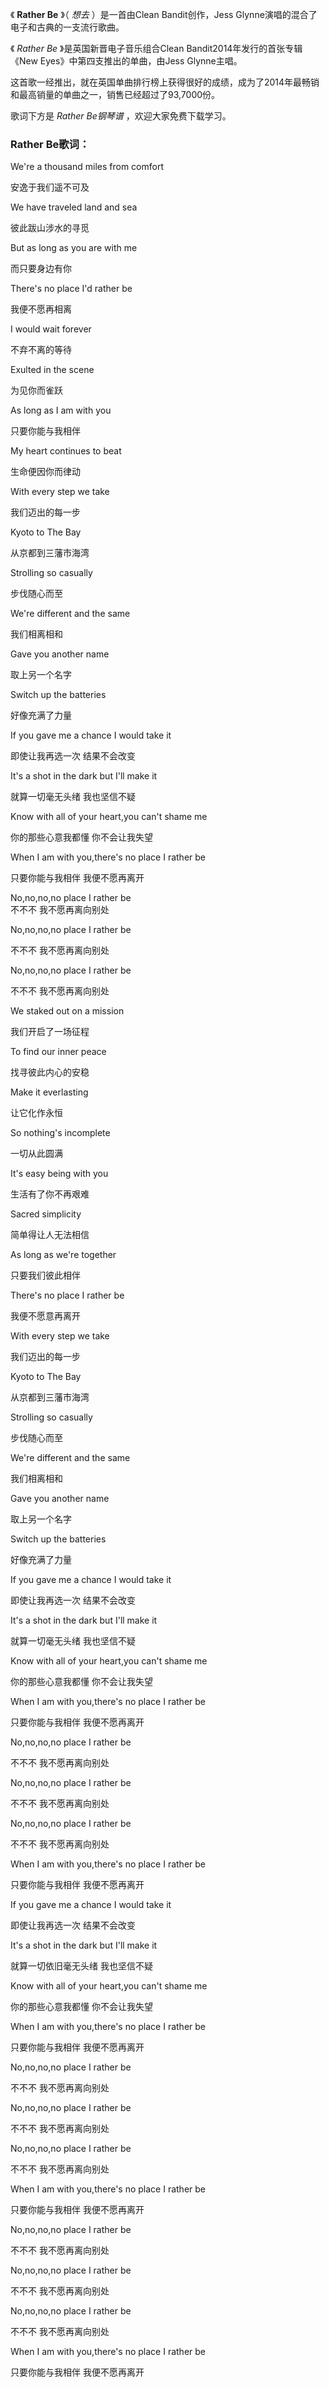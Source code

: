 

《 **Rather Be** 》（ _想去_ ）是一首由Clean Bandit创作，Jess Glynne演唱的混合了电子和古典的一支流行歌曲。

《 _Rather Be_ 》是英国新晋电子音乐组合Clean Bandit2014年发行的首张专辑《New Eyes》中第四支推出的单曲，由Jess
Glynne主唱。

这首歌一经推出，就在英国单曲排行榜上获得很好的成绩，成为了2014年最畅销和最高销量的单曲之一，销售已经超过了93,7000份。

歌词下方是 _Rather Be钢琴谱_ ，欢迎大家免费下载学习。

###  Rather Be歌词：

We're a thousand miles from comfort

安逸于我们遥不可及

We have traveled land and sea

彼此跋山涉水的寻觅

But as long as you are with me

而只要身边有你

There's no place I'd rather be

我便不愿再相离

I would wait forever

不弃不离的等待

Exulted in the scene

为见你而雀跃

As long as I am with you

只要你能与我相伴

My heart continues to beat

生命便因你而律动

With every step we take

我们迈出的每一步

Kyoto to The Bay

从京都到三藩市海湾

Strolling so casually

步伐随心而至

We're different and the same

我们相离相和

Gave you another name

取上另一个名字

Switch up the batteries

好像充满了力量

If you gave me a chance I would take it

即使让我再选一次 结果不会改变

It's a shot in the dark but I'll make it

就算一切毫无头绪 我也坚信不疑

Know with all of your heart,you can't shame me

你的那些心意我都懂 你不会让我失望

When I am with you,there's no place I rather be

只要你能与我相伴 我便不愿再离开

No,no,no,no place I rather be  
不不不 我不愿再离向别处

No,no,no,no place I rather be

不不不 我不愿再离向别处

No,no,no,no place I rather be

不不不 我不愿再离向别处

We staked out on a mission

我们开启了一场征程

To find our inner peace

找寻彼此内心的安稳

Make it everlasting

让它化作永恒

So nothing's incomplete

一切从此圆满

It's easy being with you

生活有了你不再艰难

Sacred simplicity

简单得让人无法相信

As long as we're together

只要我们彼此相伴

There's no place I rather be

我便不愿意再离开

With every step we take

我们迈出的每一步

Kyoto to The Bay

从京都到三藩市海湾

Strolling so casually

步伐随心而至

We're different and the same

我们相离相和

Gave you another name

取上另一个名字

Switch up the batteries

好像充满了力量

If you gave me a chance I would take it

即使让我再选一次 结果不会改变

It's a shot in the dark but I'll make it

就算一切毫无头绪 我也坚信不疑

Know with all of your heart,you can't shame me

你的那些心意我都懂 你不会让我失望

When I am with you,there's no place I rather be

只要你能与我相伴 我便不愿再离开

No,no,no,no place I rather be

不不不 我不愿再离向别处

No,no,no,no place I rather be

不不不 我不愿再离向别处

No,no,no,no place I rather be

不不不 我不愿再离向别处

When I am with you,there's no place I rather be

只要你能与我相伴 我便不愿再离开

If you gave me a chance I would take it

即使让我再选一次 结果不会改变

It's a shot in the dark but I'll make it

就算一切依旧毫无头绪 我也坚信不疑

Know with all of your heart,you can't shame me

你的那些心意我都懂 你不会让我失望

When I am with you,there's no place I rather be

只要你能与我相伴 我便不愿再离开

No,no,no,no place I rather be

不不不 我不愿再离向别处

No,no,no,no place I rather be

不不不 我不愿再离向别处

No,no,no,no place I rather be

不不不 我不愿再离向别处

When I am with you,there's no place I rather be

只要你能与我相伴 我便不愿再离开

No,no,no,no place I rather be

不不不 我不愿再离向别处

No,no,no,no place I rather be

不不不 我不愿再离向别处

No,no,no,no place I rather be

不不不 我不愿再离向别处

When I am with you,there's no place I rather be

只要你能与我相伴 我便不愿再离开

